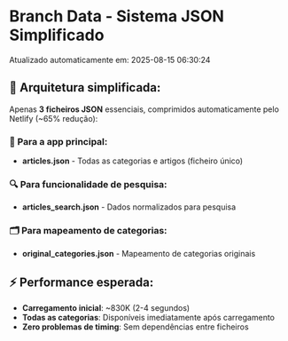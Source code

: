 # Branch Data - Sistema JSON Simplificado
Atualizado automaticamente em: 2025-08-15 06:30:24

## 🎯 Arquitetura simplificada:
Apenas **3 ficheiros JSON** essenciais, comprimidos automaticamente pelo Netlify (~65% redução):

### 📱 Para a app principal:
- **articles.json** - Todas as categorias e artigos (ficheiro único)

### 🔍 Para funcionalidade de pesquisa:
- **articles_search.json** - Dados normalizados para pesquisa

### 🗂️ Para mapeamento de categorias:
- **original_categories.json** - Mapeamento de categorias originais

## ⚡ Performance esperada:
- **Carregamento inicial**: ~830K (2-4 segundos)
- **Todas as categorias**: Disponíveis imediatamente após carregamento
- **Zero problemas de timing**: Sem dependências entre ficheiros
